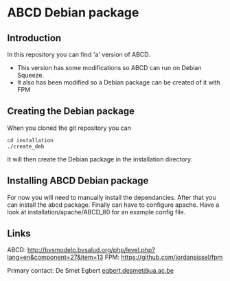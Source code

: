 # ABCD Debian package

## Introduction

In this repository you can find 'a' version of ABCD.

- This version has some modifications so ABCD can run on Debian Squeeze.
- It also has been modified so a Debian package can be created of it with FPM


## Creating the Debian package

When you cloned the git repository you can

    cd installation
    ./create_deb

It will then create the Debian package in the installation directory.

## Installing ABCD Debian package

For now you will need to manually install the dependancies.  After that you can install the abcd package.
Finally can have to configure apache.   Have a look at installation/apache/ABCD_80 for an example config file.

## Links

ABCD: http://bvsmodelo.bvsalud.org/php/level.php?lang=en&component=27&item=13
FPM: https://github.com/jordansissel/fpm

Primary contact: De Smet Egbert <egbert.desmet@ua.ac.be>
